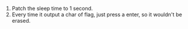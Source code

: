 1. Patch the sleep time to 1 second.
2. Every time it output a char of flag, just press a enter, so it wouldn't be erased.
